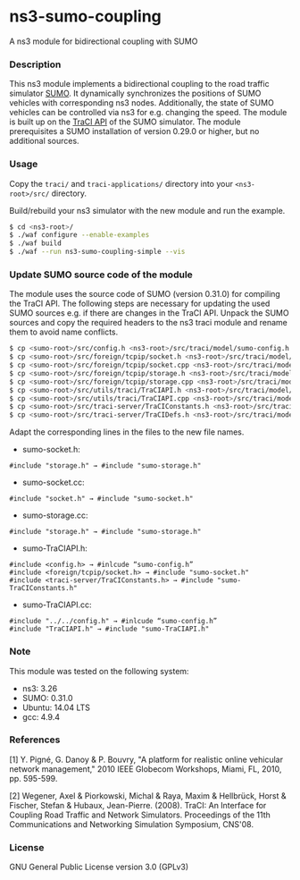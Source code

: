 # ns3-sumo-coupling
A ns3 module for bidirectional coupling with SUMO

### Description

This ns3 module implements a bidirectional coupling to the road traffic simulator [SUMO](https://software.dlr.de/p/sumo/home/). It dynamically synchronizes the positions of SUMO vehicles with corresponding ns3 nodes. Additionally, the state of SUMO vehicles can be controlled via ns3 for e.g. changing the speed. The module is built up on the [TraCI API](https://software.dlr.de/p/sumo/home/) of the SUMO simulator. The module prerequisites a SUMO installation of version 0.29.0 or higher, but no additional sources.

### Usage

Copy the `traci/` and `traci-applications/` directory into your `<ns3-root>/src/` directory.

Build/rebuild your ns3 simulator with the new module and run the example.
```sh
$ cd <ns3-root>/
$ ./waf configure --enable-examples
$ ./waf build
$ ./waf --run ns3-sumo-coupling-simple --vis
```

### Update SUMO source code of the module
The module uses the source code of SUMO (version 0.31.0) for compiling the TraCI API. The following steps are necessary for updating the used SUMO sources e.g. if there are changes in the TraCI API.
Unpack the SUMO sources and copy the required headers to the ns3 traci module and rename them to avoid name conflicts.
```sh
$ cp <sumo-root>/src/config.h <ns3-root>/src/traci/model/sumo-config.h
$ cp <sumo-root>/src/foreign/tcpip/socket.h <ns3-root>/src/traci/model/sumo-socket.h
$ cp <sumo-root>/src/foreign/tcpip/socket.cpp <ns3-root>/src/traci/model/sumo-socket.cpp
$ cp <sumo-root>/src/foreign/tcpip/storage.h <ns3-root>/src/traci/model/sumo-storage.h
$ cp <sumo-root>/src/foreign/tcpip/storage.cpp <ns3-root>/src/traci/model/sumo-storage.cpp
$ cp <sumo-root>/src/utils/traci/TraCIAPI.h <ns3-root>/src/traci/model/sumo-TraCIAPI.h
$ cp <sumo-root>/src/utils/traci/TraCIAPI.cpp <ns3-root>/src/traci/model/sumo-TraCIAPI.cpp
$ cp <sumo-root>/src/traci-server/TraCIConstants.h <ns3-root>/src/traci/model/sumo-TraCIConstants.h
$ cp <sumo-root>/src/traci-server/TraCIDefs.h <ns3-root>/src/traci/model/sumo-TraCIDefs.h
```

Adapt the corresponding lines in the files to the new file names.

* sumo-socket.h:
```
#include "storage.h" → #include "sumo-storage.h"
```
* sumo-socket.cc:
```
#include "socket.h" → #include "sumo-socket.h"
```
* sumo-storage.cc:
```
#include "storage.h" → #include "sumo-storage.h"
```
* sumo-TraCIAPI.h:
```
#include <config.h> → #inlcude “sumo-config.h”
#include <foreign/tcpip/socket.h> → #include "sumo-socket.h"
#include <traci-server/TraCIConstants.h> → #include "sumo-TraCIConstants.h"
```
* sumo-TraCIAPI.cc:
```
#include "../../config.h" → #inlcude “sumo-config.h”
#include "TraCIAPI.h" → #include "sumo-TraCIAPI.h"
```

### Note
This module was tested on the following system:
* ns3: 3.26
* SUMO: 0.31.0
* Ubuntu: 14.04 LTS
* gcc: 4.9.4

### References
[1] Y. Pigné, G. Danoy & P. Bouvry, "A platform for realistic online vehicular network management," 2010 IEEE Globecom Workshops, Miami, FL, 2010, pp. 595-599.

[2] Wegener, Axel & Piorkowski, Michal & Raya, Maxim & Hellbrück, Horst & Fischer, Stefan & Hubaux, Jean-Pierre. (2008). TraCI: An Interface for Coupling Road Traffic and Network Simulators. Proceedings of the 11th Communications and Networking Simulation Symposium, CNS'08.


### License
GNU General Public License version 3.0 (GPLv3)
